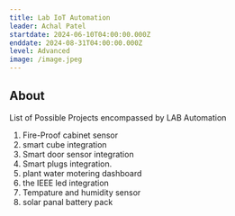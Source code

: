 ```yaml
---
title: Lab IoT Automation
leader: Achal Patel
startdate: 2024-06-10T04:00:00.000Z
enddate: 2024-08-31T04:00:00.000Z
level: Advanced 
image: /image.jpeg
---
```


## About

 List of Possible Projects encompassed by LAB Automation

  1. Fire-Proof cabinet sensor
  2. smart cube integration
  3. Smart door sensor integration
  4. Smart plugs integration.
  5. plant water motering dashboard
  6. the IEEE led integration
  7. Tempature and humidity sensor
  8. solar panal battery pack

